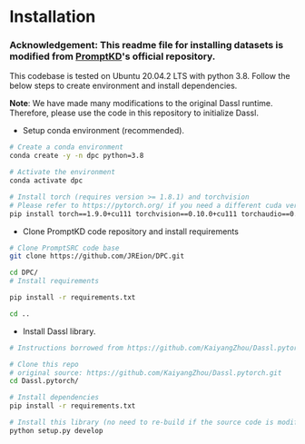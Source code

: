 # Installation

### Acknowledgement: This readme file for installing datasets is modified from [PromptKD](https://github.com/zhengli97/PromptKD/tree/main)'s official repository.

This codebase is tested on Ubuntu 20.04.2 LTS with python 3.8. Follow the below steps to create environment and install dependencies.

**Note**: We have made many modifications to the original Dassl runtime. Therefore, please use the code in this repository to initialize Dassl.

* Setup conda environment (recommended).
```bash
# Create a conda environment
conda create -y -n dpc python=3.8

# Activate the environment
conda activate dpc

# Install torch (requires version >= 1.8.1) and torchvision
# Please refer to https://pytorch.org/ if you need a different cuda version
pip install torch==1.9.0+cu111 torchvision==0.10.0+cu111 torchaudio==0.9.0 -f https://download.pytorch.org/whl/torch_stable.html
```

* Clone PromptKD code repository and install requirements
```bash
# Clone PromptSRC code base
git clone https://github.com/JREion/DPC.git

cd DPC/
# Install requirements

pip install -r requirements.txt

cd ..
```

* Install Dassl library.
```bash
# Instructions borrowed from https://github.com/KaiyangZhou/Dassl.pytorch#installation

# Clone this repo
# original source: https://github.com/KaiyangZhou/Dassl.pytorch.git
cd Dassl.pytorch/

# Install dependencies
pip install -r requirements.txt

# Install this library (no need to re-build if the source code is modified)
python setup.py develop
```
